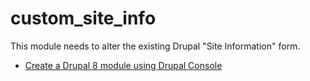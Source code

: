 # custom_site_info
This module needs to alter the existing Drupal "Site Information" form.

- [Create a Drupal 8 module using Drupal Console](https://www.cloudways.com/blog/how-to-create-a-drupal-8-module-via-drupal-console/)
